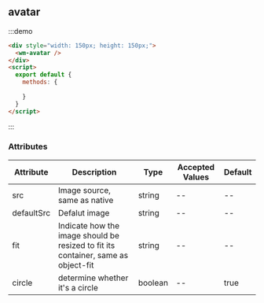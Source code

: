 ## avatar

:::demo

```html
<div style="width: 150px; height: 150px;">
  <wm-avatar />
</div>
<script>
  export default {
    methods: {
      
    }
  }
</script>
```

:::

### Attributes

| Attribute | Description | Type | Accepted Values | Default
|---------|--------|-------| --------|--------
| src | Image source, same as native | string | -- | --
| defaultSrc | Defalut image | string | -- | --
| fit | Indicate how the image should be resized to fit its container, same as object-fit | string | -- | --
| circle | determine whether it's a circle | boolean | -- | true
